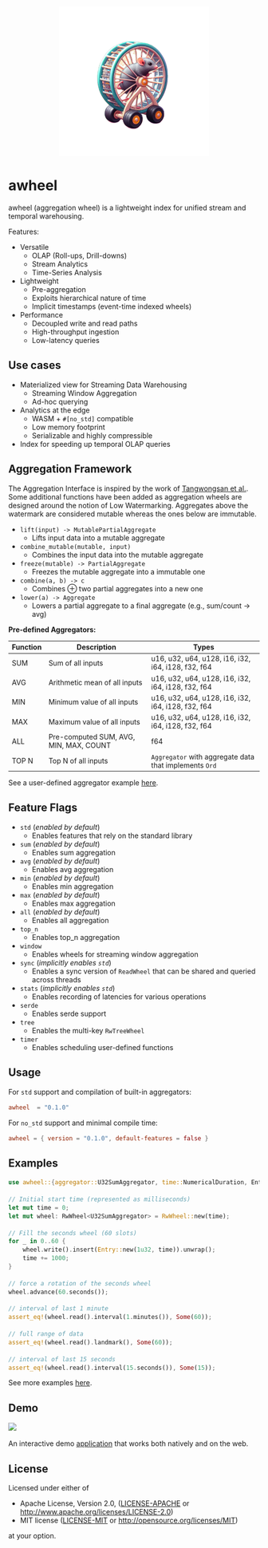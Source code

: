 <p align="center">
  <img width="300" height="300" src="assets/logo.png">
</p>

# awheel

awheel (aggregation wheel) is a lightweight index for unified stream and temporal warehousing.

Features:

- Versatile
    - OLAP (Roll-ups, Drill-downs)
    - Stream Analytics
    - Time-Series Analysis
- Lightweight
    - Pre-aggregation
    - Exploits hierarchical nature of time
    - Implicit timestamps (event-time indexed wheels)
- Performance
    - Decoupled write and read paths
    - High-throughput ingestion
    - Low-latency queries

## Use cases

- Materialized view for Streaming Data Warehousing
    - Streaming Window Aggregation
    - Ad-hoc querying
- Analytics at the edge
    - WASM + ``#[no_std]`` compatible
    - Low memory footprint
    - Serializable and highly compressible
- Index for speeding up temporal OLAP queries


## Aggregation Framework

The Aggregation Interface is inspired by the work of [Tangwongsan et al.](http://www.vldb.org/pvldb/vol8/p702-tangwongsan.pdf). Some additional functions have been added as aggregation wheels are designed around the notion of Low Watermarking. Aggregates above the watermark are considered mutable whereas the ones below are immutable.


* ``lift(input) -> MutablePartialAggregate``
    * Lifts input data into a mutable aggregate
* ``combine_mutable(mutable, input)``
    * Combines the input data into the mutable aggregate
* ``freeze(mutable) -> PartialAggregate``
    * Freezes the mutable aggregate into a immutable one
* ``combine(a, b) -> c``
    * Combines ⊕ two partial aggregates into a new one
* ``lower(a) -> Aggregate``
    * Lowers a partial aggregate to a final aggregate (e.g., sum/count -> avg)


**Pre-defined Aggregators:**

| Function | Description | Types |
| ---- | ------| ----- |
| SUM |  Sum of all inputs | u16, u32, u64, u128, i16, i32, i64, i128, f32, f64 | 
| AVG |  Arithmetic mean of all inputs | u16, u32, u64, u128, i16, i32, i64, i128, f32, f64 | 
| MIN |  Minimum value of all inputs |  u16, u32, u64, u128, i16, i32, i64, i128, f32, f64 | 
| MAX |  Maximum value of all inputs | u16, u32, u64, u128, i16, i32, i64, i128, f32, f64 | 
| ALL |  Pre-computed SUM, AVG, MIN, MAX, COUNT | f64 |
| TOP N  |  Top N of all inputs | ``Aggregator`` with aggregate data that implements ``Ord`` |


See a user-defined aggregator example [here](examples/aggregator/).

## Feature Flags
- `std` (_enabled by default_)
    - Enables features that rely on the standard library
- `sum` (_enabled by default_)
    - Enables sum aggregation
- `avg` (_enabled by default_)
    - Enables avg aggregation
- `min` (_enabled by default_)
    - Enables min aggregation
- `max` (_enabled by default_)
    - Enables max aggregation
- `all` (_enabled by default_)
    - Enables all aggregation
- `top_n`
    - Enables top_n aggregation
- `window`
    - Enables wheels for streaming window aggregation
- `sync` (_implicitly enables `std`_)
    - Enables a sync version of ``ReadWheel`` that can be shared and queried across threads
- `stats` (_implicitly enables `std`_)
    - Enables recording of latencies for various operations
- `serde`
    - Enables serde support
- `tree`
    - Enables the multi-key ``RwTreeWheel``
- `timer`
    - Enables scheduling user-defined functions

## Usage

For ``std`` support and compilation of built-in aggregators:

```toml
awheel  = "0.1.0"
```
For ``no_std`` support and minimal compile time:

```toml
awheel = { version = "0.1.0", default-features = false }
```

## Examples

```rust
use awheel::{aggregator::U32SumAggregator, time::NumericalDuration, Entry, RwWheel};

// Initial start time (represented as milliseconds)
let mut time = 0;
let mut wheel: RwWheel<U32SumAggregator> = RwWheel::new(time);

// Fill the seconds wheel (60 slots)
for _ in 0..60 {
    wheel.write().insert(Entry::new(1u32, time)).unwrap();
    time += 1000;
}

// force a rotation of the seconds wheel
wheel.advance(60.seconds());

// interval of last 1 minute
assert_eq!(wheel.read().interval(1.minutes()), Some(60));

// full range of data
assert_eq!(wheel.read().landmark(), Some(60));

// interval of last 15 seconds
assert_eq!(wheel.read().interval(15.seconds()), Some(15));
```

See more examples [here](examples).

## Demo

<img src="crates/awheel-demo/assets/awheel_demo.gif">

An interactive demo [application](crates/awheel-demo/) that works both natively and on the web.


## License

Licensed under either of

  * Apache License, Version 2.0, ([LICENSE-APACHE](LICENSE-APACHE) or <http://www.apache.org/licenses/LICENSE-2.0>)
  * MIT license ([LICENSE-MIT](LICENSE-MIT) or <http://opensource.org/licenses/MIT>)

at your option.
